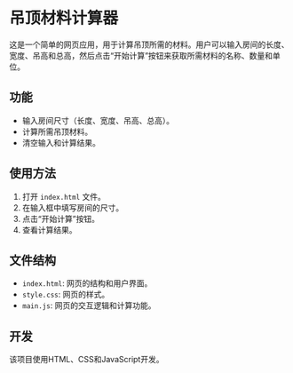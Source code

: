 # 吊顶材料计算器

这是一个简单的网页应用，用于计算吊顶所需的材料。用户可以输入房间的长度、宽度、吊高和总高，然后点击“开始计算”按钮来获取所需材料的名称、数量和单位。

## 功能

- 输入房间尺寸（长度、宽度、吊高、总高）。
- 计算所需吊顶材料。
- 清空输入和计算结果。

## 使用方法

1. 打开 `index.html` 文件。
2. 在输入框中填写房间的尺寸。
3. 点击“开始计算”按钮。
4. 查看计算结果。

## 文件结构

- `index.html`: 网页的结构和用户界面。
- `style.css`: 网页的样式。
- `main.js`: 网页的交互逻辑和计算功能。

## 开发

该项目使用HTML、CSS和JavaScript开发。